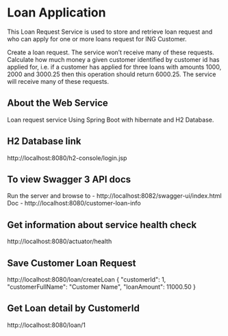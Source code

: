 # Loan Application

This Loan Request Service is used to store and retrieve loan request and who can apply for
one or more loans request for ING Customer.

Create a loan request. The service won’t receive many of these requests.
Calculate how much money a given customer identified by customer id has applied for, i.e. if a customer has applied for
three loans with amounts 1000, 2000 and 3000.25 then this operation should return 6000.25.
The service will receive many of these requests.

## About the Web Service

Loan request service Using Spring Boot with hibernate and H2 Database.

## H2 Database link

http://localhost:8080/h2-console/login.jsp

## To view Swagger 3 API docs

Run the server and browse to - http://localhost:8082/swagger-ui/index.html
Doc - http://localhost:8080/customer-loan-info

## Get information about service health check

http://localhost:8080/actuator/health

## Save Customer Loan Request

http://localhost:8080/loan/createLoan
{
"customerId": 1,
"customerFullName": "Customer Name",
"loanAmount": 11000.50
}

## Get Loan detail by CustomerId

http://localhost:8080/loan/1

